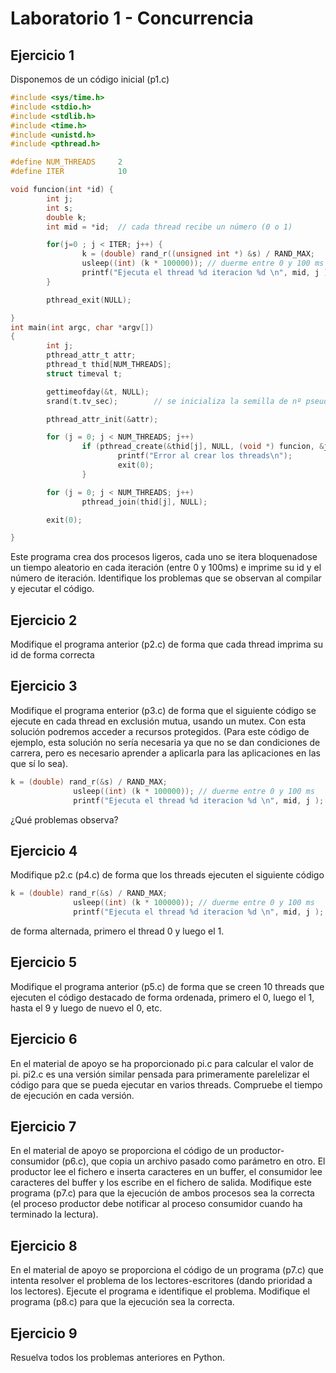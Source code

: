 # Laboratorio 1 - Concurrencia

## Ejercicio 1

Disponemos de un código inicial (p1.c)

```c
#include <sys/time.h>
#include <stdio.h>
#include <stdlib.h>
#include <time.h>
#include <unistd.h>
#include <pthread.h>

#define NUM_THREADS     2
#define ITER            10

void funcion(int *id) {
        int j;
        int s;
        double k;
        int mid = *id;  // cada thread recibe un número (0 o 1)

        for(j=0 ; j < ITER; j++) {
                k = (double) rand_r((unsigned int *) &s) / RAND_MAX;
                usleep((int) (k * 100000)); // duerme entre 0 y 100 ms
                printf("Ejecuta el thread %d iteracion %d \n", mid, j );
        }

        pthread_exit(NULL);

}
int main(int argc, char *argv[])
{
        int j;
        pthread_attr_t attr;
        pthread_t thid[NUM_THREADS];
        struct timeval t;

        gettimeofday(&t, NULL);
        srand(t.tv_sec);        // se inicializa la semilla de nº pseudoaleatorios

        pthread_attr_init(&attr);

        for (j = 0; j < NUM_THREADS; j++)
                if (pthread_create(&thid[j], NULL, (void *) funcion, &j) == -1){
                        printf("Error al crear los threads\n");
                        exit(0);
                }

        for (j = 0; j < NUM_THREADS; j++)
                pthread_join(thid[j], NULL);

        exit(0);

}
```

Este programa crea dos procesos ligeros, cada uno se itera bloquenadose un tiempo aleatorio en cada iteración (entre 0 y 100ms) e imprime su id y el número de iteración.
Identifique los problemas que se observan al compilar y ejecutar el código.

## Ejercicio 2

Modifique el programa anterior (p2.c) de forma que cada thread imprima su id de forma correcta

## Ejercicio 3

Modifique el programa enterior (p3.c) de forma que el siguiente código se ejecute en cada thread en exclusión mutua, usando un mutex.
Con esta solución podremos acceder a recursos protegidos.
(Para este código de ejemplo, esta solución no sería necesaria ya que no se dan condiciones de carrera, pero es necesario aprender a aplicarla para las aplicaciones en las que sí lo sea).

```c
k = (double) rand_r(&s) / RAND_MAX;
              usleep((int) (k * 100000)); // duerme entre 0 y 100 ms
              printf("Ejecuta el thread %d iteracion %d \n", mid, j );
```

¿Qué problemas observa?

## Ejercicio 4

Modifique p2.c (p4.c) de forma que los threads ejecuten el siguiente código

```c
k = (double) rand_r(&s) / RAND_MAX;
              usleep((int) (k * 100000)); // duerme entre 0 y 100 ms
              printf("Ejecuta el thread %d iteracion %d \n", mid, j );
```

de forma alternada, primero el thread 0 y luego el 1.

## Ejercicio 5

Modifique el programa anterior (p5.c) de forma que se creen 10 threads que ejecuten el código destacado de forma ordenada, primero el 0, luego el 1, hasta el 9 y luego de nuevo el 0, etc.

## Ejercicio 6

En el material de apoyo se ha proporcionado pi.c para calcular el valor de pi.
pi2.c es una versión similar pensada para primeramente parelelizar el código para que se pueda ejecutar en varios threads. Compruebe el tiempo de ejecución en cada versión.

## Ejercicio 7

En el material de apoyo se proporciona el código de un productor-consumidor (p6.c), que copia un archivo pasado como parámetro en otro. El productor lee el fichero e inserta caracteres en un buffer, el consumidor lee caracteres del buffer y los escribe en el fichero de salida. Modifique este programa (p7.c) para que la ejecución de ambos procesos sea la correcta (el proceso productor debe notificar al proceso consumidor cuando ha terminado la lectura).

## Ejercicio 8

En el material de apoyo se proporciona el código de un programa (p7.c) que intenta resolver el problema de los lectores-escritores (dando prioridad a los lectores). Ejecute el programa e identifique el problema.
Modifique el programa (p8.c) para que la ejecución sea la correcta.

## Ejercicio 9

Resuelva todos los problemas anteriores en Python.
